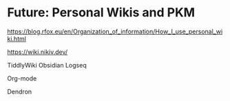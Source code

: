 # Future: Personal Wikis and PKM

https://blog.rfox.eu/en/Organization_of_information/How_I_use_personal_wiki.html

https://wiki.nikiv.dev/

TiddlyWiki
Obsidian
Logseq

Org-mode

Dendron
